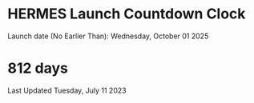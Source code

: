 # HERMES Launch Countdown Clock

Launch date (No Earlier Than): Wednesday, October 01 2025
# 812 days

Last Updated Tuesday, July 11 2023